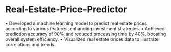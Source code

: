 # Real-Estate-Price-Predictor
• Developed a machine learning model to predict real estate prices according to various features, enhancing investment strategies. • Achieved prediction accuracy of 90% and reduced processing time by 40%, boosting overall system efficiency. • Visualized real estate prices data to illustrate correlations and trends.
